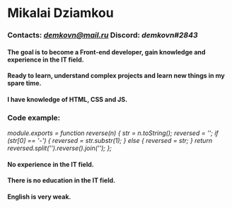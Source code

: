 # Mikalai Dziamkou
### Contacts: *demkovn@mail.ru*  Discord: *demkovn#2843*
#### The goal is to become a Front-end developer, gain knowledge and experience in the IT field.
#### Ready to learn, understand complex projects and learn new things in my spare time.
#### I have knowledge of HTML, CSS and JS.
### Code example:
*module.exports = function reverse(n) {
  str = n.toString();
  reversed = '';
        if (str[0] == '-') {
          reversed = str.substr(1);
        } else {
          reversed = str;
        }
return reversed.split('').reverse().join('');
};*
#### No experience in the IT field.
#### There is no education in the IT field.
#### English is very weak.
